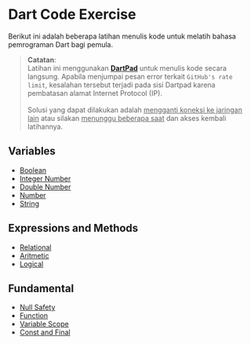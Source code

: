 # Dart Code Exercise

Berikut ini adalah beberapa latihan menulis kode untuk melatih bahasa pemrograman Dart bagi pemula.

> **Catatan**: </br>Latihan ini menggunakan **[DartPad](https://dart.dev/tools/dartpad)** untuk menulis kode secara langsung. Apabila menjumpai pesan error terkait `GitHub's rate limit`, kesalahan tersebut terjadi pada sisi Dartpad karena pembatasan alamat Internet Protocol (IP). </br></br>Solusi yang dapat dilakukan adalah <u>mengganti koneksi ke jaringan lain</u> atau silakan <u>menunggu beberapa saat</u> dan akses kembali latihannya.

## Variables

- [Boolean](https://dartpad.dev/embed-inline.html?gh_owner=achmadilham07&gh_repo=dart-flutter-exercise&gh_path=dart-code%2Fvariables%2Fboolean&gh_ref=main&theme=dark&run=false)
- [Integer Number](https://dartpad.dev/embed-inline.html?gh_owner=achmadilham07&gh_repo=dart-flutter-exercise&gh_path=dart-code%2Fvariables%2Fint_number&gh_ref=main&theme=dark&run=false)
- [Double Number](https://dartpad.dev/embed-inline.html?gh_owner=achmadilham07&gh_repo=dart-flutter-exercise&gh_path=dart-code%2Fvariables%2Fdouble_number&gh_ref=main&theme=dark&run=false)
- [Number](https://dartpad.dev/embed-inline.html?gh_owner=achmadilham07&gh_repo=dart-flutter-exercise&gh_path=dart-code%2Fvariables%2Fnumber&gh_ref=main&theme=dark&run=false)
- [String](https://dartpad.dev/embed-inline.html?gh_owner=achmadilham07&gh_repo=dart-flutter-exercise&gh_path=dart-code%2Fvariables%2Fstring&gh_ref=main&theme=dark&run=false)

## Expressions and Methods

- [Relational](https://dartpad.dev/embed-inline.html?gh_owner=achmadilham07&gh_repo=dart-flutter-exercise&gh_path=dart-code%2Fexpression%2Frelational&gh_ref=main&theme=dark&run=false)
- [Aritmetic](https://dartpad.dev/embed-inline.html?gh_owner=achmadilham07&gh_repo=dart-flutter-exercise&gh_path=dart-code%2Fexpression%2Farithmetic&gh_ref=main&theme=dark&run=false)
- [Logical](https://dartpad.dev/embed-inline.html?gh_owner=achmadilham07&gh_repo=dart-flutter-exercise&gh_path=dart-code%2Fexpression%2Flogical&gh_ref=main&theme=dark&run=false)

## Fundamental

- [Null Safety](https://dartpad.dev/embed-inline.html?gh_owner=achmadilham07&gh_repo=dart-flutter-exercise&gh_path=dart-code%2Ffundamental%2Fnull_safety&gh_ref=main&theme=dark&run=false)
- [Function](https://dartpad.dev/embed-inline.html?gh_owner=achmadilham07&gh_repo=dart-flutter-exercise&gh_path=dart-code%2Ffundamental%2Ffunction&gh_ref=main&theme=dark&run=false)
- [Variable Scope](https://dartpad.dev/embed-inline.html?gh_owner=achmadilham07&gh_repo=dart-flutter-exercise&gh_path=dart-code%2Ffundamental%2Fvariabel_scope&gh_ref=main&theme=dark&run=true)
- [Const and Final](https://dartpad.dev/embed-inline.html?gh_owner=achmadilham07&gh_repo=dart-flutter-exercise&gh_path=dart-code%2Ffundamental%2Fconst_final&gh_ref=main&theme=dark&run=false)
